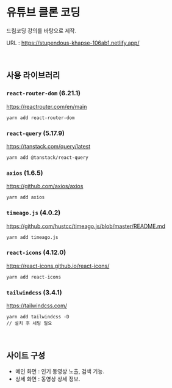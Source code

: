 # 유튜브 클론 코딩

드림코딩 강의를 바탕으로 제작.

URL : https://stupendous-khapse-106ab1.netlify.app/

<br>

## 사용 라이브러리

### `react-router-dom` (6.21.1)

https://reactrouter.com/en/main

```
yarn add react-router-dom
```

### `react-query` (5.17.9)

https://tanstack.com/query/latest

```
yarn add @tanstack/react-query
```

### `axios` (1.6.5)

https://github.com/axios/axios

```
yarn add axios
```

### `timeago.js` (4.0.2)

https://github.com/hustcc/timeago.js/blob/master/README.md

```
yarn add timeago.js
```

### `react-icons` (4.12.0)

https://react-icons.github.io/react-icons/

```
yarn add react-icons
```

### `tailwindcss` (3.4.1)

https://tailwindcss.com/

```
yarn add tailwindcss -D
// 설치 후 세팅 필요
```

<br>

## 사이트 구성

- 메인 화면 : 인기 동영상 노출, 검색 기능.
- 상세 화면 : 동영상 상세 정보.
